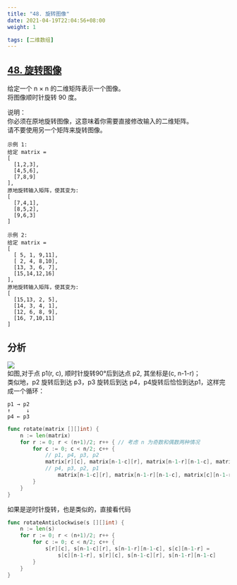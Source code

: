 ```yaml
---
title: "48. 旋转图像"
date: 2021-04-19T22:04:56+08:00
weight: 1

tags: [二维数组]
---
```


## [48. 旋转图像](https://leetcode-cn.com/problems/rotate-image)
给定一个 n × n 的二维矩阵表示一个图像。  
将图像顺时针旋转 90 度。

说明：  
你必须在原地旋转图像，这意味着你需要直接修改输入的二维矩阵。  
请不要使用另一个矩阵来旋转图像。
```
示例 1:
给定 matrix =
[
  [1,2,3],
  [4,5,6],
  [7,8,9]
],
原地旋转输入矩阵，使其变为:
[
  [7,4,1],
  [8,5,2],
  [9,6,3]
]

示例 2:
给定 matrix =
[
  [ 5, 1, 9,11],
  [ 2, 4, 8,10],
  [13, 3, 6, 7],
  [15,14,12,16]
],
原地旋转输入矩阵，使其变为:
[
  [15,13, 2, 5],
  [14, 3, 4, 1],
  [12, 6, 8, 9],
  [16, 7,10,11]
]
```
## 分析
![](../rotateMatrix.png)  
如图,对于点 p1(r, c), 顺时针旋转90°后到达点 p2, 其坐标是(c, n-1-r)；  
类似地，p2 旋转后到达 p3，p3 旋转后到达 p4，p4旋转后恰恰到达p1，这样完成一个循环：
```
p1 → p2
↑     ↓
p4 ← p3
```

```go
func rotate(matrix [][]int) {
	n := len(matrix)
	for r := 0; r < (n+1)/2; r++ { // 考虑 n 为奇数和偶数两种情况
		for c := 0; c < n/2; c++ {
			// p1, p4, p3, p2
			matrix[r][c], matrix[n-1-c][r], matrix[n-1-r][n-1-c], matrix[c][n-1-r] =
			// p4, p3, p2, p1
				matrix[n-1-c][r], matrix[n-1-r][n-1-c], matrix[c][n-1-r], matrix[r][c]
		}
	}
}
```
如果是逆时针旋转，也是类似的，直接看代码
```go
func rotateAnticlockwise(s [][]int) {
	n := len(s)
	for r := 0; r < (n+1)/2; r++ {
		for c := 0; c < n/2; c++ {
			s[r][c], s[n-1-c][r], s[n-1-r][n-1-c], s[c][n-1-r] =
				s[c][n-1-r], s[r][c], s[n-1-c][r], s[n-1-r][n-1-c]
		}
	}
}
```